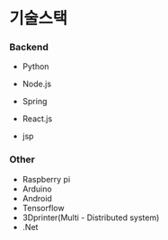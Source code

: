 # 기술스택

### Backend
- Python
- Node.js
- Spring

- React.js
- jsp

### Other
- Raspberry pi
- Arduino
- Android
- Tensorflow
- 3Dprinter(Multi - Distributed system)
- .Net

